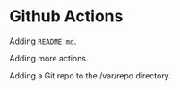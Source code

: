 # Github Actions

Adding `README.md`.

Adding more actions.

Adding a Git repo to the /var/repo directory.
